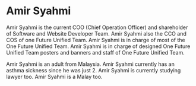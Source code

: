 # Amir Syahmi
Amir Syahmi is the current COO (Chief Operation Officer) and shareholder of Software and Website Developer Team. Amir Syahmi also the CCO and COS of one Future Unified Team. Amir Syahmi is in charge of most of the One Future Unified Team. Amir Syahmi is in charge of designed One Future Unified Team posters and banners and staff of One Future Unified Team. 

Amir Syahmi is an adult from Malaysia. Amir Syahmi currently has an asthma sickness since he was just 2. Amir Syahmi is currently studying lawyer too. Amir Syahmi is a Malay too. 
